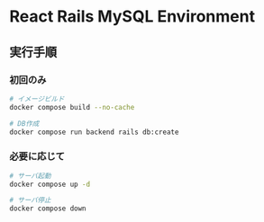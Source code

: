 # React Rails MySQL Environment

## 実行手順

### 初回のみ

```bash
# イメージビルド
docker compose build --no-cache

# DB作成
docker compose run backend rails db:create
```

### 必要に応じて

```bash
# サーバ起動
docker compose up -d

# サーバ停止
docker compose down
```
